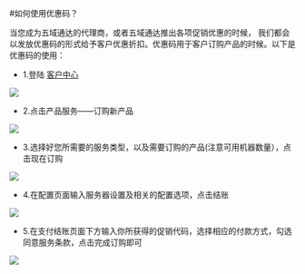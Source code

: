 <!-- --- tag: faq 优惠码 客户中心 -->
<!-- --- title: 如何使用优惠码？ -->
#如何使用优惠码？

当您成为五域通达的代理商，或者五域通达推出各项促销优惠的时候， 我们都会以发放优惠码的形式给予客户优惠折扣。优惠码用于客户订购产品的时候。以下是优惠码的使用：


*   1.登陆  [客户中心](http://portal.51hosting.com/clientarea.php)

![](http://ww2.sinaimg.cn/large/a74eed94jw1dzam4q4qmbj.jpg)

*   2.点击产品服务——订购新产品

![](http://ww4.sinaimg.cn/large/a74eed94jw1dzambj6iq1j.jpg)

*   3.选择好您所需要的服务类型，以及需要订购的产品(注意可用机器数量），点击现在订购

![](http://ww1.sinaimg.cn/large/a74e55b4jw1dzapm85dddj.jpg)

*   4.在配置页面输入服务器设置及相关的配置选项，点击结账

![](http://ww3.sinaimg.cn/large/a74ecc4cjw1dzar4dowt4j.jpg)

*   5.在支付结账页面下方输入你所获得的促销代码，选择相应的付款方式，勾选同意服务条款，点击完成订购即可

![](http://ww3.sinaimg.cn/large/a74eed94jw1dzarjauf6aj.jpg)



